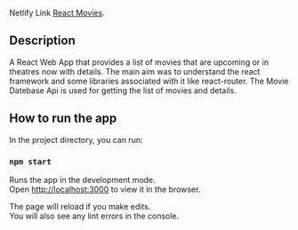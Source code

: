 Netlify Link [React Movies](https://react-movies-158.netlify.app/).

## Description
A React Web App that provides a list of movies that are upcoming or in theatres now with details. The main aim was to understand the react framework and some libraries associated with it like react-router. The Movie Datebase Api is used for getting the list of movies and details.

## How to run the app

In the project directory, you can run:

### `npm start`

Runs the app in the development mode.<br />
Open [http://localhost:3000](http://localhost:3000) to view it in the browser.

The page will reload if you make edits.<br />
You will also see any lint errors in the console.
